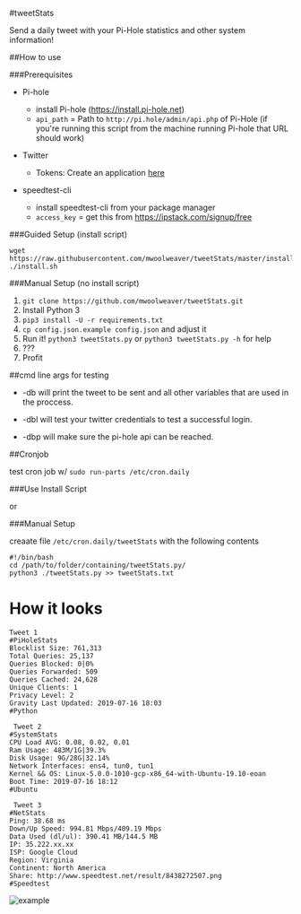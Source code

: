 #tweetStats


Send a daily tweet with your Pi-Hole statistics and other system information!


##How to use


###Prerequisites


  * Pi-hole
    
    - install Pi-hole (https://install.pi-hole.net) 
    - `api_path` = Path to `http://pi.hole/admin/api.php` of Pi-Hole (if you're running this script from the machine running Pi-hole that URL should work)

  * Twitter
  
    - Tokens: Create an application [here](https://apps.twitter.com/)

  * speedtest-cli
   
    - install speedtest-cli from your package manager
    - `access_key` = get this from https://ipstack.com/signup/free
    

###Guided Setup (install script)

```
wget https://raw.githubusercontent.com/mwoolweaver/tweetStats/master/install.sh
./install.sh
```

###Manual Setup (no install script)

1. `git clone https://github.com/mwoolweaver/tweetStats.git`
2. Install Python 3
3. `pip3 install -U -r requirements.txt`
4. `cp config.json.example config.json` and adjust it
5. Run it! `python3 tweetStats.py` or `python3 tweetStats.py -h` for help
6. ???
7. Profit

##cmd line args for testing

  *  -db will print the tweet to be sent and all other variables that are used in the proccess.

  *  -dbl will test your twitter credentials to test a successful login.

  *  -dbp will make sure the pi-hole api can be reached. 

##Cronjob

test cron job w/ `sudo run-parts /etc/cron.daily`

###Use Install Script

or 

###Manual Setup

creaate file ```/etc/cron.daily/tweetStats``` with the following contents

```
#!/bin/bash
cd /path/to/folder/containing/tweetStats.py/
python3 ./tweetStats.py >> tweetStats.txt

```


# How it looks

```
Tweet 1
#PiHoleStats
Blocklist Size: 761,313
Total Queries: 25,137
Queries Blocked: 0|0%
Queries Forwarded: 509
Queries Cached: 24,628
Unique Clients: 1
Privacy Level: 2
Gravity Last Updated: 2019-07-16 18:03
#Python

 Tweet 2
#SystemStats
CPU Load AVG: 0.08, 0.02, 0.01
Ram Usage: 483M/1G|39.3%
Disk Usage: 9G/28G|32.14%
Network Interfaces: ens4, tun0, tun1
Kernel && OS: Linux-5.0.0-1010-gcp-x86_64-with-Ubuntu-19.10-eoan
Boot Time: 2019-07-16 18:12
#Ubuntu

 Tweet 3
#NetStats
Ping: 38.68 ms
Down/Up Speed: 994.81 Mbps/409.19 Mbps
Data Used (dl/ul): 390.41 MB/144.5 MB
IP: 35.222.xx.xx
ISP: Google Cloud
Region: Virginia
Continent: North America
Share: http://www.speedtest.net/result/8438272507.png
#Speedtest
```
![example](.github/tweetStats.gif)
